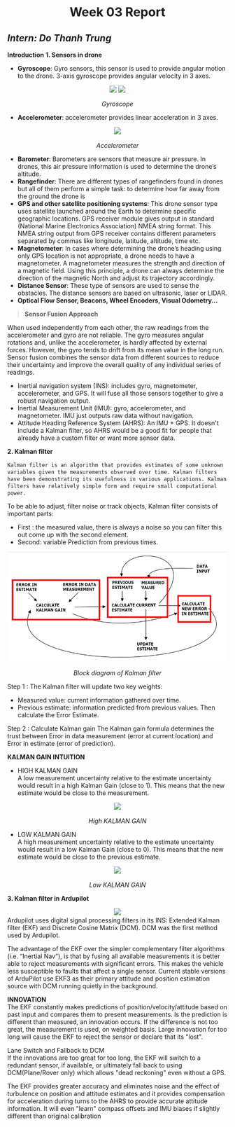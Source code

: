 <h1 align="center">Week 03 Report</h1>

## *Intern: Do Thanh Trung*
**Introduction**
**1. Sensors in drone**  
- **Gyroscope**: Gyro sensors, this sensor is used to provide angular motion to the drone. 3-axis gyroscope provides angular velocity in 3 axes.  
<div align='center'>
<img src = 'https://upload.wikimedia.org/wikipedia/commons/thumb/d/d5/Gyroscope_operation.gif/220px-Gyroscope_operation.gif'>
<img src = 'https://www.digikey.com/-/media/Images/Article%20Library/TechZone%20Articles/2018/January/Apply%20Sensor%20Fusion%20to%20Accelerometers%20and%20Gyroscopes/article-2018january-apply-sensor-fusion-fig6.jpg?ts=d350ad10-07ec-4e70-b139-f0805c5061be&la=en-US' >

*Gyroscope* 
</div>

- **Accelerometer**: accelerometer provides linear acceleration in 3 axes.
<div align='center'>
<img src = 'https://www.digikey.com/-/media/Images/Article%20Library/TechZone%20Articles/2018/January/Apply%20Sensor%20Fusion%20to%20Accelerometers%20and%20Gyroscopes/article-2018january-apply-sensor-fusion-fig5.jpg?ts=f896f05a-fd6f-482f-8309-1749271899e1&la=en-US'>

*Accelerometer* 
</div>

- **Barometer**: Barometers are sensors that measure air pressure. In drones, this air pressure information is used to determine the drone’s altitude.
- **Rangefinder**: There are different types of rangefinders found in drones but all of them perform a simple task: to determine how far away from the ground the drone is
- **GPS and other satellite positioning systems**: This drone sensor type uses satellite launched around the Earth to determine specific geographic locations. GPS receiver module gives output in standard (National Marine Electronics Association) NMEA string format. This NMEA string output from GPS receiver contains different parameters separated by commas like longitude, latitude, altitude, time etc.
- **Magnetometer**: In cases where determining the drone’s heading using only GPS location is not appropriate, a drone needs to have a magnetometer. A magnetometer measures the strength and direction of a magnetic field. Using this principle, a drone can always determine the direction of the magnetic North and adjust its trajectory accordingly.
- **Distance Sensor**: These type of sensors are used to sense the obstacles. The distance sensors are based on ultrasonic, laser or LIDAR.
- **Optical Flow Sensor, Beacons, Wheel Encoders, Visual Odometry...**

> **Sensor Fusion Approach**

When used independently from each other, the raw readings from the accelerometer and gyro are not reliable. The gyro measures angular rotations and, unlike the accelerometer, is hardly affected by external forces. However, the gyro tends to drift from its mean value in the long run. Sensor fusion combines the sensor data from different sources to reduce their uncertainty and improve the overall quality of any individual series of readings.  
- Inertial navigation system (INS): includes gyro, magnetometer, accelerometer, and GPS. It will fuse all those sensors together to give a robust navigation output.  
- Inertial Measurement Unit (IMU): gyro, accelerometer, and magnetometer. IMU just outputs raw data without navigation.
- Attitude Heading Reference System (AHRS): An IMU + GPS. It doesn't include a Kalman filter, so AHRS would be a good fit for people that already have a custom filter or want more sensor data.

**2. Kalman filter**  

    Kalman filter is an algorithm that provides estimates of some unknown variables given the measurements observed over time. Kalman filters have been demonstrating its usefulness in various applications. Kalman filters have relatively simple form and require small computational power.

To be able to adjust, filter noise or track objects, Kalman filter consists of  important parts:

 - First : the measured value, there is always a noise so you can filter this out come up with the second element.
 - Second: variable Prediction  from previous times.
<div align = 'center'>
<img src = 'image/blockDiagramKalmanFilter.jpg'>

*Block diagram of Kalman filter*
</div>

Step 1 : The Kalman filter will update two key weights:
- Measured value: current information gathered over time.
- Previous estimate: information predicted from previous values.
Then calculate the Error Estimate.  

Step 2 : Calculate Kalman gain
The Kalman gain formula determines the trust between Error in data
measurement (error at current location) and Error in estimate (error of prediction).

**KALMAN GAIN INTUITION**  
 - HIGH KALMAN GAIN  
A low measurement uncertainty relative to the estimate uncertainty would result in a high Kalman Gain (close to 1). This means that the new estimate would be close to the measurement. 
<div align = 'center'>
<img src = 'https://www.kalmanfilter.net/img/OneD/HighKalmanGain.png'>

*High KALMAN GAIN*
</div>

 - LOW KALMAN GAIN  
A high measurement uncertainty relative to the estimate uncertainty would result in a low Kalman Gain (close to 0). This means that the new estimate would be close to the previous estimate.
<div align = 'center'>
<img src = 'https://www.kalmanfilter.net/img/OneD/LowKalmanGain.png'>

*Low KALMAN GAIN*
</div>

**3. Kalman filter in Ardupilot**  

<div align = 'center'>
<img  src = 'https://ardupilot.org/copter/_images/advanced-configuration-ekf.png'>
</div>
Ardupilot uses digital signal processing filters in its INS:
Extended Kalman filter (EKF) and Discrete Cosine Matrix (DCM). DCM was the first method used by Ardupilot. 

The advantage of the EKF over the simpler complementary filter algorithms (i.e. “Inertial Nav”), is that by fusing all available measurements it is better able to reject measurements with significant errors. This makes the vehicle less susceptible to faults that affect a single sensor. Current stable versions of ArduPilot use EKF3 as their primary attitude and position estimation source with DCM running quietly in the background.  

**INNOVATION**  
The EKF constantly makes predictions of position/velocity/attitude based on past input and compares them to present measurements. Is the prediction is different than measured, an innovation occurs. If the difference is not too great, the measurement is used, on weighted basis. Large innovation for too long will cause the EKF to reject the sensor or declare that its "lost".

Lane Switch and Fallback to DCM  
If the innovations are too great for too long, the EKF will switch to a redundant sensor, if available, or ultimately fall back to using DCM(Plane/Rover only) which allows "dead reckoning" even without a GPS.

The EKF provides greater accuracy and eliminates noise and the effect of turbulence on position and attitude estimates and it provides compensation for acceleration during turns to the AHRS to provide accurate attitude information. It will even "learn" compass offsets and IMU biases if slightly different than original calibration